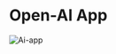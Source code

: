 # Open-AI App
![Ai-app](https://user-images.githubusercontent.com/96745264/221769223-2f1b4e1d-53b0-4828-af2f-b043c9687f9c.png)






